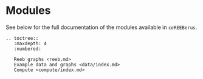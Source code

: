 # Modules

See below for the full documentation of the modules available in `ceREEBerus`.

```{eval-rst}
.. toctree::
   :maxdepth: 4
   :numbered:

   Reeb graphs <reeb.md>
   Example data and graphs <data/index.md>
   Compute <compute/index.md>
```

